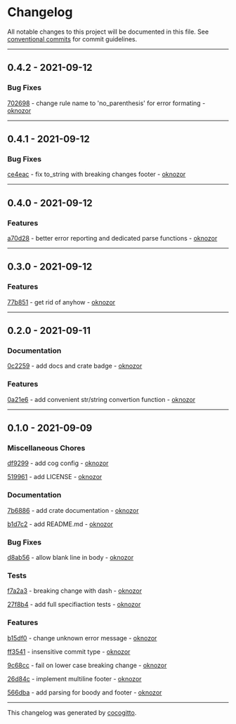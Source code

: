 # Changelog
All notable changes to this project will be documented in this file. See [conventional commits](https://www.conventionalcommits.org/) for commit guidelines.

- - -
## 0.4.2 - 2021-09-12


### Bug Fixes

[702698](https://github.com/oknozor/conventional_commits_parser_rs/commit/702698fdc0e86216a19d2d59c466181614b04fbc) - change rule name to 'no_parenthesis' for error formating - [oknozor](https://github.com/oknozor)


- - -
## 0.4.1 - 2021-09-12


### Bug Fixes

[ce4eac](https://github.com/oknozor/conventional_commits_parser_rs/commit/ce4eac57bbf3ccc09f2a26798227859d123418ce) - fix to_string with breaking changes footer - [oknozor](https://github.com/oknozor)


- - -
## 0.4.0 - 2021-09-12


### Features

[a70d28](https://github.com/oknozor/conventional_commits_parser_rs/commit/a70d28d76ab34cd074254b09b0d131c1a181d0c6) - better error reporting and dedicated parse functions - [oknozor](https://github.com/oknozor)


- - -
## 0.3.0 - 2021-09-12


### Features

[77b851](https://github.com/oknozor/conventional_commits_parser_rs/commit/77b851da8a9f7015cece7ca0cabb1ebb6b20ebc7) - get rid of anyhow - [oknozor](https://github.com/oknozor)


- - -
## 0.2.0 - 2021-09-11


### Documentation

[0c2259](https://github.com/oknozor/conventional_commits_parser_rs/commit/0c2259ad875f2f3fd0599d9d87f3aeedcd5dcb7b) - add docs and crate badge - [oknozor](https://github.com/oknozor)


### Features

[0a21e6](https://github.com/oknozor/conventional_commits_parser_rs/commit/0a21e6afc1ba63dd112c7078d3282c0aa14b5017) - add convenient str/string convertion function - [oknozor](https://github.com/oknozor)


- - -
## 0.1.0 - 2021-09-09


### Miscellaneous Chores

[df9299](https://github.com/oknozor/conventional_commits_parser_rs/commit/df92996f786c57570648ed5c5e2594b11457bae3) - add cog config - [oknozor](https://github.com/oknozor)

[519961](https://github.com/oknozor/conventional_commits_parser_rs/commit/519961525ecd9f2e6ebbbeeb2691c058f5c43229) - add LICENSE - [oknozor](https://github.com/oknozor)


### Documentation

[7b6886](https://github.com/oknozor/conventional_commits_parser_rs/commit/7b68869288242e0a7c6bd603293aca94fbba424b) - add crate documentation - [oknozor](https://github.com/oknozor)

[b1d7c2](https://github.com/oknozor/conventional_commits_parser_rs/commit/b1d7c275414d9a56392a0f5a1521e783cec47732) - add README.md - [oknozor](https://github.com/oknozor)


### Bug Fixes

[d8ab56](https://github.com/oknozor/conventional_commits_parser_rs/commit/d8ab5602efc168f3eff9c1b737bed0869ae76859) - allow blank line in body - [oknozor](https://github.com/oknozor)


### Tests

[f7a2a3](https://github.com/oknozor/conventional_commits_parser_rs/commit/f7a2a3af3592a63530877f3f298364682aeffae6) - breaking change with dash - [oknozor](https://github.com/oknozor)

[27f8b4](https://github.com/oknozor/conventional_commits_parser_rs/commit/27f8b42c1d4f77bf686fd673b27671a0ff9c106c) - add full specifiaction tests - [oknozor](https://github.com/oknozor)


### Features

[b15df0](https://github.com/oknozor/conventional_commits_parser_rs/commit/b15df069cbd3143c9d6e19e51187115e5068a005) - change unknown error message - [oknozor](https://github.com/oknozor)

[ff3541](https://github.com/oknozor/conventional_commits_parser_rs/commit/ff3541d8342e74d1a7d7b7c2742e51b9a994344e) - insensitive commit type - [oknozor](https://github.com/oknozor)

[9c68cc](https://github.com/oknozor/conventional_commits_parser_rs/commit/9c68ccde2904b1720a086d823798e98ae64cc504) - fail on lower case breaking change - [oknozor](https://github.com/oknozor)

[26d84c](https://github.com/oknozor/conventional_commits_parser_rs/commit/26d84c6c401b244ad21e934ecc730a5384de35a8) - implement multiline footer - [oknozor](https://github.com/oknozor)

[566dba](https://github.com/oknozor/conventional_commits_parser_rs/commit/566dba108941151923dc7bd6e313c351ad29ddd2) - add parsing for boody and footer - [oknozor](https://github.com/oknozor)


- - -

This changelog was generated by [cocogitto](https://github.com/oknozor/cocogitto).